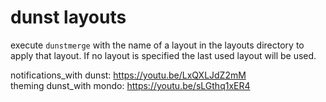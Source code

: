 # dunst layouts

execute `dunstmerge` with the name of a layout in the layouts directory to apply that layout. If no layout is specified the last used layout will be used.

notifications_with dunst: https://youtu.be/LxQXLJdZ2mM  
theming dunst_with mondo: https://youtu.be/sLGthq1xER4  


